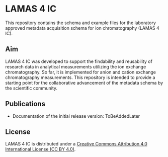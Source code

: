 # LAMAS 4 IC
This repository contains the schema and example files for the laboratory approved metadata acquisition schema for ion chromatography (LAMAS 4 IC).

## Aim

LAMAS 4 IC was developed to support the findability and reusability of research data in analytical measurements utilizing the ion exchange chromatography. So far, it is implemented for anion and cation exchange chromatography measurements. This repository is intended to provide a starting point for the collaborative advancement of the metadata schema by the scientific community.

## Publications

* Documentation of the initial release version: ToBeAddedLater
## License

LAMAS 4 IC is distributed under a [Creative Commons Attribution 4.0 International License (CC BY 4.0)](https://creativecommons.org/licenses/by/4.0/).

